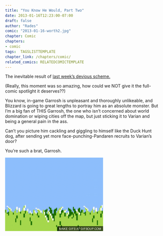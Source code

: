 ```yaml
---
title: "You Know He Would, Part Two"
date: 2013-01-16T12:23:00-07:00
draft: false
author: "Rades"
comic: "2013-01-16-worth2.jpg"
chapter: Comic
chapters:
- comic
tags:  TAGSLISTTEMPLATE
chapter_link: /chapters/comic/
related_comics: RELATEDCOMICTEMPLATE
---
```


The inevitable result of [last week’s devious scheme.](/comic/you-know-he-would-too)


(Really, this moment was so amazing, how could we NOT give it the full-comic spotlight it deserves??)


You know, in-game Garrosh is unpleasant and thoroughly unlikeable, and Blizzard is going to great lengths to portray him as an absolute monster. But I’m a big fan of THIS Garrosh, the one who isn’t concerned about world domination or wiping cities off the map, but just sticking it to Varian and being a general pain in the ass. 


Can’t you picture him cackling and giggling to himself like the Duck Hunt dog, after sending yet more face-punching-Pandaren recruits to Varian’s door? 


You’re such a brat, Garrosh.


!["The dog from Duck Hunt"](/images/post-images/1271203_o.gif)

